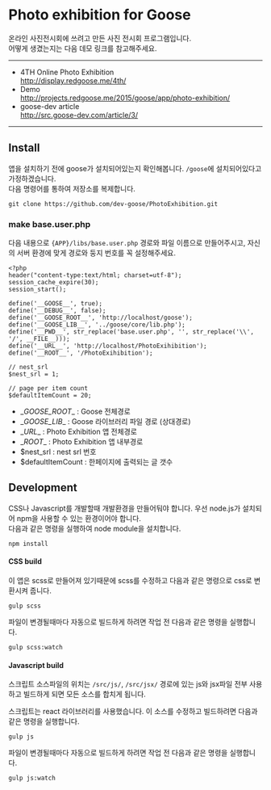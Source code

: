 # Photo exhibition for Goose

온라인 사진전시회에 쓰려고 만든 사진 전시회 프로그램입니다.  
어떻게 생겼는지는 다음 데모 링크를 참고해주세요.

----------------------------

* 4TH Online Photo Exhibition  
http://display.redgoose.me/4th/
* Demo  
http://projects.redgoose.me/2015/goose/app/photo-exhibition/
* goose-dev article  
http://src.goose-dev.com/article/3/

----------------------------



## Install

앱을 설치하기 전에 goose가 설치되어있는지 확인해봅니다. `/goose`에 설치되어있다고 가정하겠습니다.  
다음 명령어를 통하여 저장소를 복제합니다.

```
git clone https://github.com/dev-goose/PhotoExhibition.git
```


### make base.user.php

다음 내용으로 `{APP}/libs/base.user.php` 경로와 파일 이름으로 만들어주시고, 자신의 서버 환경에 맞게 경로와 둥지 번호를 꼭 설정해주세요.

```
<?php
header("content-type:text/html; charset=utf-8");
session_cache_expire(30);
session_start();

define('__GOOSE__', true);
define('__DEBUG__', false);
define('__GOOSE_ROOT__', 'http://localhost/goose');
define('__GOOSE_LIB__', '../goose/core/lib.php');
define('__PWD__', str_replace('base.user.php', '', str_replace('\\', '/', __FILE__)));
define('__URL__', 'http://localhost/PhotoExihibition');
define('__ROOT__', '/PhotoExihibition');

// nest_srl
$nest_srl = 1;

// page per item count
$defaultItemCount = 20;
```

* \__GOOSE_ROOT__ : Goose 전체경로
* \__GOOSE_LIB__ : Goose 라이브러리 파일 경로 (상대경로)
* \__URL__ : Photo Exhibition 앱 전체경로
* \__ROOT__ : Photo Exhibition 앱 내부경로
* $nest_srl : nest srl 번호
* $defaultItemCount : 한페이지에 출력되는 글 갯수


## Development

CSS나 Javascript를 개발할때 개발환경을 만들어둬야 합니다. 우선 node.js가 설치되어 npm을 사용할 수 있는 환경이어야 합니다.  
다음과 같은 명령을 실행하여 node module을 설치합니다.

```
npm install
```

#### CSS build

이 앱은 scss로 만들어져 있기때문에 scss를 수정하고 다음과 같은 명령으로 css로 변환시켜 줍니다.
```
gulp scss
```
파일이 변경될때마다 자동으로 빌드하게 하려면 작업 전 다음과 같은 명령을 실행합니다.
```
gulp scss:watch
```

#### Javascript build

스크립트 소스파일의 위치는 `/src/js/`, `/src/jsx/` 경로에 있는 js와 jsx파일 전부 사용하고 빌드하게 되면 모든 소스를 합치게 됩니다.

스크립트는 react 라이브러리를 사용했습니다. 이 소스를 수정하고 빌드하려면 다음과 같은 명령을 실행합니다.
```
gulp js
```
파일이 변경될때마다 자동으로 빌드하게 하려면 작업 전 다음과 같은 명령을 실행합니다.
```
gulp js:watch
```
